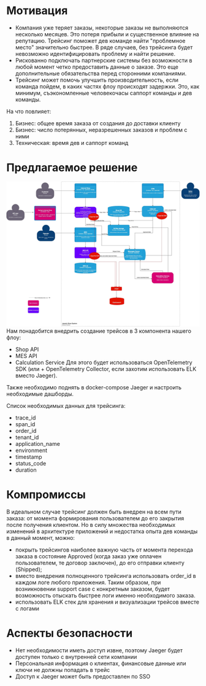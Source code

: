 # Мотивация
- Компания уже теряет заказы, некоторые заказы не выполняются несколько месяцев. Это потеря прибыли и существенное влияние на репутацию. 
Трейсинг поможет дев команде найти "проблемное место" значительно быстрее. 
В ряде случаев, без трейсинга будет невозможно идентифицировать проблему и найти решение. 
- Рискованно подключать партнерские системы без возможности в любой момент четко предоставить данные о заказе. 
Это еще дополнительные обязательства перед сторонними компаниями. 
- Трейсинг может помочь улучшить производительность, если команда пойдем, в каких частях флоу происходят задержки. 
Это, как минимум, съэкономленные человекочасы саппорт команды и дев команды. 

На что повлияет: 
1. Бизнес: общее время заказа от создания до доставки клиенту
2. Бизнес: число потерянных, неразрешенных заказов и проблем с ними
3. Техническая: время дев и саппорт команд

# Предлагаемое решение

![schema.jpg](tracing.jpg)
Нам понадобится внедрить создание трейсов в 3 компонента нашего флоу: 
- Shop API 
- MES API 
- Calculation Service 
Для этого будет использоваться OpenTelemetry SDK (или + OpenTelemetry Collector, если захотим использовать ELK вместо Jaeger).  

Также необходимо поднять в docker-compose Jaeger и настроить необходимые дашборды. 

Список необходимых данных для трейсинга: 
- trace_id
- span_id
- order_id
- tenant_id
- application_name
- environment
- timestamp
- status_code 
- duration

# Компромиссы
В идеальном случае трейсинг должен быть внедрен на всем пути заказа: от момента формирования пользователем до его закрытия после получения клиентом. 
Но в силу множества необходимых изменений в архитектуре приложений и недостатка опыта дев команды в данный момент, можно: 
- покрыть трейсингов наиболее важную часть от момента перехода заказа в состояние Approved 
(когда заказ уже оплачен пользователем, те договор заключен), до его отправки клиенту (Shipped); 
- вместо внедрения полноценного трейсинга использовать order_id в каждом логе любого приложения. Таким образом, при возникновении support case 
с конкретным заказом, будет возможность отыскать быстрее логи именно необходимого заказа. 
- использовать ELK стек для хранения и визуализации трейсов вместе с логами 

# Аспекты безопасности
- Нет необходимости иметь доступ извне, поэтому Jaeger будет доступен только с внутренней сети компании 
- Персональная информация о клиентах, финансовые данные или ключи не должны попадать в трейс 
- Доступ к Jaeger может быть предоставлен по SSO 